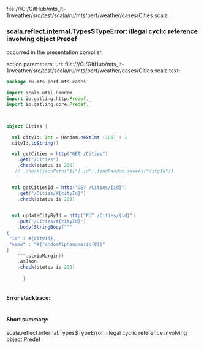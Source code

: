 file:///C:/GitHub/mts_lt-1/weather/src/test/scala/ru/mts/perf/weather/cases/Cities.scala
### scala.reflect.internal.Types$TypeError: illegal cyclic reference involving object Predef

occurred in the presentation compiler.

action parameters:
uri: file:///C:/GitHub/mts_lt-1/weather/src/test/scala/ru/mts/perf/weather/cases/Cities.scala
text:
```scala
package ru.mts.perf.mts.cases

import scala.util.Random
import io.gatling.http.Predef._
import io.gatling.core.Predef._



object Cities {

  val cityId: Int = Random.nextInt (169) + 1
  cityId.toString()

  val getCities = http("GET /Cities")
    .get("/Cities")
    .check(status is 200)
   // .check(jsonPath("$[*].id").findRandom.saveAs("cityId"))


  val getCitiesId = http("GET /Cities/{id}")
    .get("/Cities/#{cityId}")
    .check(status is 200)
   

  val updateCityById = http("PUT /Cities/{id}")
    .put("/Cities/#{cityId}")
    .body(StringBody("""
{
 "id" : #{cityId},
 "name" : "#{randomAlphanumeric(8)}"
}
    """.stripMargin))
    .asJson
    .check(status is 200)
 
      }
    
```



#### Error stacktrace:

```

```
#### Short summary: 

scala.reflect.internal.Types$TypeError: illegal cyclic reference involving object Predef